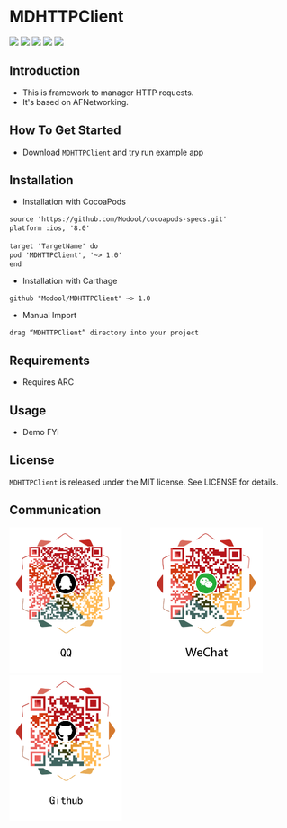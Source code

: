 # MDHTTPClient

[![](https://img.shields.io/travis/rust-lang/rust.svg?style=flat)](https://github.com/Modool)
[![](https://img.shields.io/badge/language-Object--C-1eafeb.svg?style=flat)](https://developer.apple.com/Objective-C)
[![](https://img.shields.io/badge/license-MIT-353535.svg?style=flat)](https://developer.apple.com/iphone/index.action)
[![](https://img.shields.io/badge/platform-iOS-lightgrey.svg?style=flat)](https://github.com/Modool)
[![](https://img.shields.io/badge/QQ群-662988771-red.svg)](http://wpa.qq.com/msgrd?v=3&uin=662988771&site=qq&menu=yes)

## Introduction

- This is framework to manager HTTP requests. 
- It's based on AFNetworking.

## How To Get Started

* Download `MDHTTPClient` and try run example app

## Installation


* Installation with CocoaPods

```
source 'https://github.com/Modool/cocoapods-specs.git'
platform :ios, '8.0'

target 'TargetName' do
pod 'MDHTTPClient', '~> 1.0'
end
```

* Installation with Carthage

```
github "Modool/MDHTTPClient" ~> 1.0
```

* Manual Import

```
drag “MDHTTPClient” directory into your project

```

## Requirements
- Requires ARC

## Usage

* Demo FYI 

## License
`MDHTTPClient` is released under the MIT license. See LICENSE for details.

## Communication

<img src="https://github.com/Modool/Resources/blob/master/images/social/qq_1000.png?raw=true" width=200><img style="margin:0px 50px 0px 50px" src="https://github.com/Modool/Resources/blob/master/images/social/wechat_1000.png?raw=true" width=200><img src="https://github.com/Modool/Resources/blob/master/images/social/github_1000.png?raw=true" width=200>

